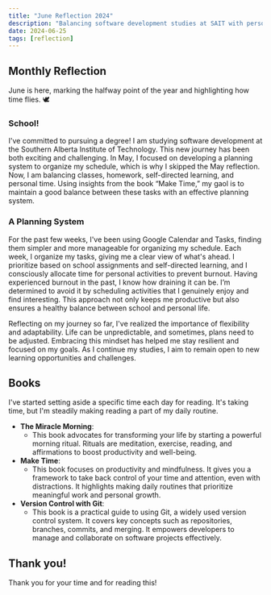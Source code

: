 ```yaml
---
title: "June Reflection 2024"
description: "Balancing software development studies at SAIT with personal time, using Google Calendar and Tasks to stay organized, avoid burnout, and foster growth."
date: 2024-06-25
tags: [reflection]
---
```


## Monthly Reflection

June is here, marking the halfway point of the year and highlighting how time flies. 🕊️

### School!

I've committed to pursuing a degree! I am studying software development at the Southern Alberta Institute of Technology. This new journey has been both exciting and challenging. In May, I focused on developing a planning system to organize my schedule, which is why I skipped the May reflection. Now, I am balancing classes, homework, self-directed learning, and personal time. Using insights from the book “Make Time,” my gaol is to maintain a good balance between these tasks with an effective planning system.

### A Planning System

For the past few weeks, I've been using Google Calendar and Tasks, finding them simpler and more manageable for organizing my schedule. Each week, I organize my tasks, giving me a clear view of what's ahead. I prioritize based on school assignments and self-directed learning, and I consciously allocate time for personal activities to prevent burnout. Having experienced burnout in the past, I know how draining it can be. I’m determined to avoid it by scheduling activities that I genuinely enjoy and find interesting. This approach not only keeps me productive but also ensures a healthy balance between school and personal life.

Reflecting on my journey so far, I've realized the importance of flexibility and adaptability. Life can be unpredictable, and sometimes, plans need to be adjusted. Embracing this mindset has helped me stay resilient and focused on my goals. As I continue my studies, I aim to remain open to new learning opportunities and challenges.

## Books

I've started setting aside a specific time each day for reading. It's taking time, but I'm steadily making reading a part of my daily routine.

- **The Miracle Morning**:
  - This book advocates for transforming your life by starting a powerful morning ritual. Rituals are meditation, exercise, reading, and affirmations to boost productivity and well-being.
- **Make Time**:
  - This book focuses on productivity and mindfulness. It gives you a framework to take back control of your time and attention, even with distractions. It highlights making daily routines that prioritize meaningful work and personal growth.
- **Version Control with Git**:
  - This book is a practical guide to using Git, a widely used version control system. It covers key concepts such as repositories, branches, commits, and merging. It empowers developers to manage and collaborate on software projects effectively.

## Thank you!

Thank you for your time and for reading this!
